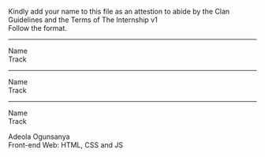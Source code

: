 Kindly add your name to this file as an attestion to abide by the Clan Guidelines and the Terms of The Internship v1
<br/> Follow the format.<br/> 
___
Name <br/>
Track 
___
Name <br/>
Track 
___
Name <br/>
Track

Adeola Ogunsanya <br/>
Front-end Web: HTML, CSS and JS
